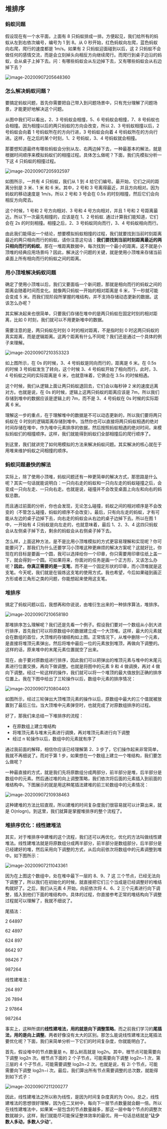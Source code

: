 ## 堆排序

### 蚂蚁问题

假设现在有一个水平面，上面有 8 只蚂蚁排成一排。方便起见，我们给所有的蚂蚁从左到右依次编号，编号为 1 到 8。从 0 秒开始，红色蚂蚁向左爬，蓝色蚂蚁向右爬，爬行的速度都是 1m/s。如果有 2 只蚂蚁迎面碰到以后，这 2 只蚂蚁不会做任何的感情交流，而是会立刻掉头向相反方向继续爬行。而爬行到桌子边沿的蚂蚁，会从桌子上掉下去。问：有哪些蚂蚁会从左边掉下去，又有哪些蚂蚁会从右边掉下去？

![image-20200907205648360](C:\Users\xuyingfeng\AppData\Roaming\Typora\typora-user-images\image-20200907205648360.png)

### 怎么解决蚂蚁问题？

要搞定蚂蚁问题，首先你需要把自己带入到问题场景中，只有充分理解了问题场景，才能更好地解决这个问题。

从图中我们可以看出，2、3 号蚂蚁会相撞，5、6 号蚂蚁会相撞，7、8 号蚂蚁也会相撞。因为相撞以后的两只蚂蚁的方向会改变，所以 2、3 号蚂蚁相撞以后，2 号蚂蚁会向着 1 号蚂蚁所在的方向行进，3 号蚂蚁会向着 4 号蚂蚁所在的方向行进。这样，在之后的某个时刻，1、2 号蚂蚁，3、4 号蚂蚁就会相撞。

那要想知道最终有哪些蚂蚁会分别从左、右两边掉下去，一种最基本的解法，就是根据时间顺序来模拟蚂蚁们的相撞过程。具体怎么做呢？下面，我们先模拟分析一下这 4 只蚂蚁的相撞过程。

![image-20200907205932597](C:\Users\xuyingfeng\AppData\Roaming\Typora\typora-user-images\image-20200907205932597.png)

如图所示，一共有 4 只蚂蚁，我们从 1 到 4 给它们编号。最开始，它们之间的距离分别是 3 米、1 米 和 6 米。其中，2 号和 3 号离得最近，并且方向相对。因为蚂蚁的移动速度是 1m/s，所以 2 号和 3 号会在 0.5s 的时刻相撞，然后它们会向相反方向爬去。

这个时候，1 号和 2 号方向相对、3 号和 4 号方向相对，并且 1 号和 2 号距离最近。所以下一次最先相撞的，应该是在 1、2 号蚂蚁. 通过计算我们能知道，它们会在 2s 的时刻相撞。相撞之后，2、3 号蚂蚁同向而行，3、4 号蚂蚁相向而行。

由此我们能得出一个结论，想要模拟蚂蚁相撞的过程，我们就要找到当前时刻距离最近的两只相向而行的蚂蚁。请你注意这句话：**我们要找到当前时刻距离最近的两只相向而行的蚂蚁**。那在一堆距离数据中，每次找到一个最小的距离，这不就是小顶堆的经典应用场景吗？因此，解决这个问题的关键，就是使用小顶堆来存储当前桌面上所有相向而行的蚂蚁之间的距离。

### 用小顶堆解决蚂蚁问题

确定了使用小顶堆以后，我们又要面临一个新问题，那就是相向而行的蚂蚁之间的距离会随着时间而变化。就像两只蚂蚁一开始的相对距离是 6 米，下一秒就可能会变成 5 米。而我们现阶段所掌握的堆结构，并不支持存储动态更新的数据。这该怎么办呢？

其实解决起来也很简单，只要我们存储在堆中的是两只蚂蚁在固定时刻的相对距离，比如 0 时刻，我们就可以不用更新堆中的数据。

需要注意的是，两只蚂蚁在时刻  0  时的相对距离，不是指时刻  0  时这两只蚂蚁的真实距离，而是逻辑距离。这两个距离有什么不同呢？我们还是通过一个具体的例子来理解。

![image-20200907210353323](C:\Users\xuyingfeng\AppData\Roaming\Typora\typora-user-images\image-20200907210353323.png)

如上图所示，在 0s 的时候，3、4 号蚂蚁是同向而行的，距离是 6 米。在 0.5s 的时候 3 号蚂蚁发生了转向，这个时候 3、4 号蚂蚁开始了相向而行。此时，3、4 号蚂蚁之间的实际距离是 6 米，也就意味着，它俩会在 3.5s 的时候相遇。

这个时候，我们从逻辑上面让两只蚂蚁退回去，它们会以每秒钟 2 米的速度远离对方。也就是说，在 0s 的时候，逻辑上这两只蚂蚁的距离应该是 7m，所以我们存储到堆中的数据应该是逻辑上的 7m，而不是 3、4 号蚂蚁在 0s 时候的实际距离 6 米。

理解这一步的重点，在于理解堆中的数据是不可以动态更新的，所以我们要将两只蚂蚁在 0 时刻的逻辑距离存储到堆中。当然你也可以直接将两只蚂蚁相遇的绝对时间存储在堆中，作为堆中元素排序的依据，然后按照蚂蚁相遇的绝对时间，来模拟蚂蚁们的相撞顺序。这样，我们就能得到蚂蚁们全部相撞后的爬行顺序了。

到这里，我们就讲完了如何用模拟的方法来解决蚂蚁问题。其实解决的核心就在于用堆来维护蚂蚁之间相撞的顺序。

### 蚂蚁问题最快的解法

实际上，除了使用小顶堆，蚂蚁问题还有一种更简单的解决方式，那思路是什么呢？其实一句话就能说明白：一只向右走的蚂蚁和一只向左走的蚂蚁碰撞之后，会变成一只向左走、一只向右走。也就是说，碰撞并不会改变桌面上向左和向右的蚂蚁总数。

而且通过前面的分析，你也会发现，无论怎么碰撞，蚂蚁之间的相对顺序是不会改变的（不管怎么碰撞，蚂蚁的顺序不会改变）。最后，只有向左走的蚂蚁，才有可能从左边的桌子边掉下去，向右走的蚂蚁会从右边的桌子边掉下去。所以在图 1 中，一开始有 4 只蚂蚁是向左走的，也就意味着，最后 1、2、3、4 这四只蚂蚁会从左侧桌子掉下去，剩余的蚂蚁会从右侧桌子掉下去。

怎么样，上面这种方法，是不是比用小顶堆模拟的方式更容易理解和实现呢？你可能要问了，那我们为什么还要学习小顶堆这种更麻烦的解决方案呢？这就好比，你现在的目标是要画一个圆，我可以选择给你一个印章，你只需要用印章往纸上盖一下，就会得到一个圆。可如果将来，你面对的任务是画一个正方形，又该怎么办呢？**因此，你真正需要的是一支笔**，而不是一个固定形状的印章，而小顶堆就是这支笔。今天呢，我们就是在锻炼这支笔的使用方式。我也希望，今后如果碰到画正方形或者三角形之类的问题，你能想起来使用这支笔。

### 堆排序

搞定了蚂蚁问题以后，我想再和你说说，由堆衍生出来的一种排序算法，堆排序。

![image-20200907210658180](C:\Users\xuyingfeng\AppData\Roaming\Typora\typora-user-images\image-20200907210658180.png)

那堆排序怎么理解呢？我们还是先看一个例子。假设我们要对一个数组从小到大进行排序，首先我们可以将原数组中的数据建立成一个大顶堆。这样，最大的元素就会在数组的首位，大顶堆的存储结构如上图。正常情况下，从堆中删除一个元素，是直接将堆顶元素弹出，然后将堆中最后一位的元素放到堆顶，再做向下调整的。这样的话，原来堆中的末尾元素位置就空了出来。

现在，由于要对原数组进行排序，因此我们可以把弹出的堆顶元素与堆中的末尾元素进行位置交换，再向下做调整。也就是将图中的元素 9 和 4 做调换，再对 4 做向下调整。经过一轮这样的操作，我们就可以将一个堆顶的最大值放到正确的排序位置上。我在下图中给出了三轮操作以后，数组中元素的排序情况：

![image-20200907210804403](C:\Users\xuyingfeng\AppData\Roaming\Typora\typora-user-images\image-20200907210804403.png)

如图所示，经过三轮弹出大顶堆顶元素的操作以后，原数组中最大的三个值就被放置到了最后三位。当大顶堆中元素弹空时，也就完成了对原数组排序的过程。

好了，那我们来总结一下堆排序的流程：

- 在原数组上建立堆结构
- 将堆顶元素与堆末元素进行调换，再对堆顶元素进行向下调整
- 经过 n 轮操作以后，数组中的元素就有序了

通过我前面的解释，相信你应该已经理解第 2、3 步了，它们操作起来非常简单，我就不再细说了。而对于第 1 步，如果想在一个数组上建立一个堆结构，我们要怎么做呢？

一种最直接的方式，就是我们先将原数组分成两部分，前半部分是堆，后半部分是数组中的元素。然后通过堆的向上调整策略，我们依次将后面的元素插入到前面的堆结构中。下图展示的就是用这种尾插法建堆的前三轮数组中的元素情况：

![image-20200907210938463](C:\Users\xuyingfeng\AppData\Roaming\Typora\typora-user-images\image-20200907210938463.png)

这种建堆的方法比较直观，所以建堆的时间复杂度我们很容易就可以计算出来，就是 O(nlogn)。到这里，我们就算是掌握堆排序的整个流程了。

### 堆排序优化：线性建堆法

其实，对于堆排序中建堆的这个流程，我们还可以再优化，优化的方法叫做线性建堆法。线性建堆法就是将原数组分成两半部分，前半部分是数组部分，后半部分是已经建好的堆，然后采用向下调整的方式，从后向前依次将数组中的元素调整到堆中。如下图所示：

![image-20200907211043361](C:\Users\xuyingfeng\AppData\Roaming\Typora\typora-user-images\image-20200907211043361.png)

因为在上图这个数组中，处在堆中最下一层的 8、9、7 这 三个节点，已经无法向下调整了，所以我们在初始化的时候，就直接把它们三个当成是已经调整好的堆结构就好了。之后，我们从元素 4 开始，向前依次将 4、6、2 三个元素进行向下调整，插入到他们下面的堆结构中。具体的过程，你直接参考正常的堆结构向下调整过程就可以理解了，我就不细说了。

尾插法：

2 64897

62 4897

624 897

8642 97

98426 7

987264

线性建堆法：

264 897

26 7894

2 97864

987264

事实上，这种所谓的**线性建堆法，用的就是向下调整策略**。而之前我们学习的**尾插法，用的是向上调整**。两者好像没有太大的区别。那怎么能说线性建堆法比尾插法要优化呢？下面，我们来简单分析一下它们的时间复杂度，你就能明白了。

首先，假设堆中的节点数量是 n，那么树高就是 log2n。其中，根节点可能需要向下调整 log2n 次。根节点下面的 2 个子节点，可能需要向下调整 log2n−1 次，第三层的 4 个子节点，可能需要调整 log2n−2 次。也就是说，有 2i 个节点，可能需要向下调整 log2n−i 次。最后，我们算出所有节点需要调整的总次数，就能得到如下式子：

![image-20200907211200277](C:\Users\xuyingfeng\AppData\Roaming\Typora\typora-user-images\image-20200907211200277.png)

因此，线性建堆法之所以称为线性，是因为时间复杂度真的为 O(n)。总之，线性建堆法的思想很好理解，因为在二叉树中，每向下一层节点数量就会翻一倍。所以在线性建堆法中，如果某一层包含的节点数量越多，那这一层中每个节点的调整次数就越少。这样，我们就能尽可能保证整体效率的最优。用一句话总结就是“**让少数人多动，多数人少动**”。
